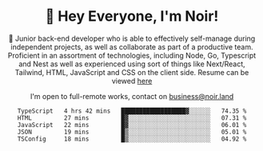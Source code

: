 <div align="center">

<h1 align="center">👋 Hey Everyone, I'm Noir! </h1>
  
<p>
  
 🎉 Junior back-end developer who is able to effectively self-manage during independent projects, as well as collaborate as part of a productive team. Proficient in an assortment of technologies, including Node, Go, Typescript and Nest as well as experienced using sort of things like Next/React, Tailwind, HTML, JavaScript and CSS on the client side. Resume can be viewed [here](https://cdn.noir.land/resume)

</p>
   
<p align="center">

  I'm open to full-remote works, contact on [business@noir.land](mailto:business@noir.land) 
 
 </p>
   

  
<!--START_SECTION:waka-->

```text
TypeScript   4 hrs 42 mins   ██████████████████▓░░░░░░   74.35 %
HTML         27 mins         █▓░░░░░░░░░░░░░░░░░░░░░░░   07.31 %
JavaScript   22 mins         █▓░░░░░░░░░░░░░░░░░░░░░░░   06.01 %
JSON         19 mins         █▒░░░░░░░░░░░░░░░░░░░░░░░   05.01 %
TSConfig     18 mins         █▒░░░░░░░░░░░░░░░░░░░░░░░   04.92 %
```

<!--END_SECTION:waka-->
